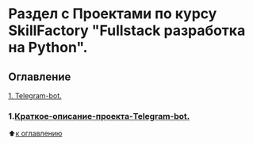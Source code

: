 # Раздел с Проектами по курсу SkillFactory "Fullstack разработка на Python".


## Оглавление

[1. Telegram-bot.](https://github.com/olpachino/SkillFactory-FPW/blob/main/HW/README.md#1.Краткое-описание-проекта-Telegram-bot.)


### 1.[Краткое-описание-проекта-Telegram-bot.](https://github.com/olpachino/SkillFactory-FPW/blob/main/HW/Telegram_bot/)



 
 :arrow_up:[к оглавлению](https://github.com/olpachino/SkillFactory-FPW/blob/main/HW/README.md#Оглавление)
